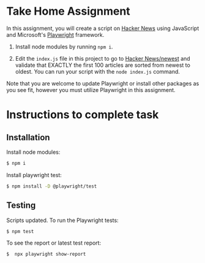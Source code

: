 # Take Home Assignment


In this assignment, you will create a script on [Hacker News](https://news.ycombinator.com/) using JavaScript and Microsoft's [Playwright](https://playwright.dev/) framework. 

1. Install node modules by running `npm i`.

2. Edit the `index.js` file in this project to go to [Hacker News/newest](https://news.ycombinator.com/newest) and validate that EXACTLY the first 100 articles are sorted from newest to oldest. You can run your script with the `node index.js` command.

Note that you are welcome to update Playwright or install other packages as you see fit, however you must utilize Playwright in this assignment.


# Instructions to complete task

## Installation

Install node modules:

```bash
$ npm i
```
Install playwright test:
```bash
$ npm install -D @playwright/test
```
## Testing

Scripts updated. To run the Playwright tests: 

```bash
$ npm test
```

To see the report or latest test report:

```bash
$  npx playwright show-report
```